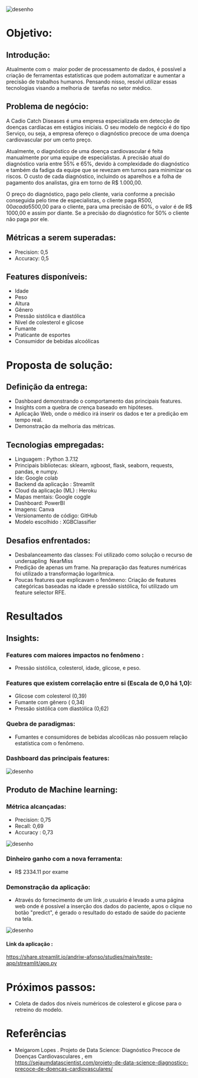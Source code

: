 <img src = "imgs/capa.png" alt = "desenho" largura = "100%" />


# Objetivo:
## Introdução:
Atualmente com o  maior poder de processamento de dados, é possível a criação de ferramentas estatísticas que podem automatizar e aumentar a precisão de trabalhos humanos.
Pensando nisso, resolvi utilizar essas tecnologias visando a melhoria de  tarefas no setor médico.
## Problema de negócio:
A Cadio Catch Diseases é uma empresa especializada em detecção de doenças cardíacas em estágios iniciais. O seu modelo de negócio é do tipo Serviço, ou seja, a empresa ofereço o diagnóstico precoce de uma doença cardiovascular por um certo preço.

Atualmente, o diagnóstico de uma doença cardiovascular é feita manualmente por uma equipe de especialistas. A precisão atual do diagnóstico varia entre 55% e 65%, devido à complexidade do diagnóstico e também da fadiga da equipe que se revezam em turnos para minimizar os riscos. O custo de cada diagnóstico, incluindo os aparelhos e a folha de pagamento dos analistas, gira em torno de R$ 1.000,00.

O preço do diagnóstico, pago pelo cliente, varia conforme a precisão conseguida pelo time de especialistas, o cliente paga R$500,00 a cada 5% de acurácia acima de 50%. Por exemplo, para uma precisão de 55%, o diagnóstico custa R$500,00 para o cliente, para uma precisão de 60%, o valor é de R$ 1000,00 e assim por diante. Se a precisão do diagnóstico for 50% o cliente não paga por ele.

## Métricas a serem superadas:
- Precision: 0,5 
- Accuracy: 0,5

## Features disponíveis:
- Idade
- Peso 
- Altura
- Gênero 
- Pressão sistólica e diastólica
- Nível de colesterol e glicose
- Fumante
- Praticante de esportes
- Consumidor de bebidas alcoólicas


# Proposta de solução:
## Definição da entrega:
- Dashboard demonstrando o comportamento das principais features.
- Insights com a quebra de crença baseado em hipóteses.
- Aplicação Web, onde o médico irá inserir os dados e ter a predição em tempo real.
- Demonstração da melhoria das métricas.

## Tecnologias empregadas:
- Linguagem : Python 3.7.12
- Principais bibliotecas: sklearn, xgboost, flask,
seaborn, requests, pandas, e numpy.
- Ide: Google colab
- Backend da aplicação : Streamlit
- Cloud da aplicação (ML) : Heroku
- Mapas mentais: Google coggle
- Dashboard: PowerBI
- Imagens: Canva
- Versionamento de código: GitHub
- Modelo escolhido : XGBClassifier
## Desafios enfrentados:
- Desbalanceamento das classes: Foi utilizado como solução o recurso de undersapling 
NearMiss
- Predição de apenas um frame. Na preparação das features numéricas foi utilizado a transformação logarítmica.  
- Poucas features que explicavam o fenômeno: Criação de features categóricas baseadas na idade e pressão sistólica, foi utilizado um feature selector RFE.

# Resultados
## Insights:
### Features com maiores impactos no fenômeno :
- Pressão sistólica, colesterol, idade, glicose,  e peso.
### Features que existem correlação entre si (Escala de 0,0 há 1,0):
- Glicose com colesterol  (0,39)
- Fumante com gênero  ( 0,34)
- Pressão sistólica com diastólica  (0,62)
### Quebra de paradigmas:
- Fumantes e consumidores de bebidas alcoólicas não possuem relação estatística com o fenômeno.

### Dashboard das principais features:
<img src = "imgs/dashboard.png" alt = "desenho" largura = "100%" />

## Produto de Machine learning:
### Métrica alcançadas:
- Precision: 0,75
- Recall: 0,69
- Accuracy : 0,73

<img src = "imgs/Metrics (ML).png" alt = "desenho" largura = "100%" />

### Dinheiro ganho com a nova ferramenta:
- R$ 2334.11 por exame



### Demonstração da aplicação:
 - Através do fornecimento de um link ,o usuário é levado a uma página web onde é possível a inserção dos dados do paciente, apos o clique no botão "predict", é gerado o resultado do estado de saúde do paciente na tela.


<img src = "imgs/app.png" alt = "desenho" largura = "100%" />

#### Link da aplicação :
https://share.streamlit.io/andriw-afonso/studies/main/teste-app/streamlit/app.py

# Próximos passos:
- Coleta de dados dos níveis numéricos de colesterol e glicose para o retreino do modelo.

# Referências

- Meigarom Lopes . Projeto de Data Science: Diagnóstico Precoce de Doenças Cardiovasculares , em 
 https://sejaumdatascientist.com/projeto-de-data-science-diagnostico-precoce-de-doencas-cardiovasculares/
